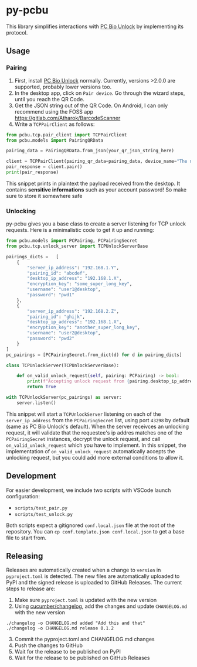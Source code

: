 # py-pcbu

This library simplifies interactions with [PC Bio Unlock](https://github.com/MeisApps/pcbu-desktop) by implementing its protocol.

## Usage
### Pairing

1. First, install [PC Bio Unlock](https://meis-apps.com/pc-bio-unlock/how-to-install) normally. Currently, versions >2.0.0 are supported, probably lower versions too.
2. In the desktop app, click on `Pair device`. Go through the wizard steps, until you reach the QR Code.
3. Get the JSON string out of the QR Code. On Android, I can only recommend using  the FOSS app https://gitlab.com/Atharok/BarcodeScanner
4. Write a `TCPPairClient` as follows:
```python
from pcbu.tcp.pair_client import TCPPairClient
from pcbu.models import PairingQRData

pairing_data = PairingQRData.from_json(your_qr_json_string_here)

client = TCPPairClient(pairing_qr_data=pairing_data, device_name="The name of the device authorizing unlocks")
pair_response = client.pair()
print(pair_response)
```

This snippet prints in plaintext the payload received from the desktop. It contains **sensitive informations** such as your account password! So make sure to store it somewhere safe

### Unlocking
py-pcbu gives you a base class to create a server listening for TCP unlock requests. Here is a minimalistic code to get it up and running:
```python
from pcbu.models import PCPairing, PCPairingSecret
from pcbu.tcp.unlock_server import TCPUnlockServerBase

pairings_dicts =   [
    {
        "server_ip_address": "192.168.1.Y",
        "pairing_id": "abcdef",
        "desktop_ip_address": "192.168.1.X",
        "encryption_key": "some_super_long_key",
        "username": "user1@desktop",
        "password": "pwd1"
    },
    {
        "server_ip_address": "192.168.2.Z",
        "pairing_id": "ghijk",
        "desktop_ip_address": "192.168.1.X",
        "encryption_key": "another_super_long_key",
        "username": "user2@desktop",
        "password": "pwd2"
    }
]
pc_pairings = [PCPairingSecret.from_dict(d) for d in pairing_dicts]

class TCPUnlockServer(TCPUnlockServerBase):

    def on_valid_unlock_request(self, pairing: PCPairing) -> bool:
        print(f"Accepting unlock request from {pairing.desktop_ip_address}!")
        return True

with TCPUnlockServer(pc_pairings) as server:
    server.listen()
```

This snippet will start a `TCPUnlockServer` listening on each of the `server_ip_address` from the `PCPairingSecret` list, using port `43298` by default (same as PC Bio Unlock's default).
When the server receivces an unlocking request, it will validate that the requestee's ip addres matches one of the `PCPairingSecret` instances, decrypt the unlock request, and call `on_valid_unlock_request` which you have to implement.
In this snippet, the implementation of `on_valid_unlock_request` automatically accepts the unlocking request, but you could add more external conditions to allow it.

## Development
For easier development, we include two scripts with VSCode launch configuration:
 - `scripts/test_pair.py`
 - `scripts/test_unlock.py`

Both scripts expect a gitignored `conf.local.json` file at the root of the repository. You can `cp conf.template.json conf.local.json` to get a base file to start from.

## Releasing
Releases are automatically created when a change to `version` in `pyproject.toml` is detected. The new files are automatically uploaded to PyPI and the signed release is uploaded to GitHub Releases.
The current steps to release are:
1. Make sure `pyproject.toml` is updated with the new version
2. Using [cucumber/changelog](https://github.com/cucumber/changelog), add the changes and update `CHANGELOG.md` with the new version
```console
./changelog -o CHANGELOG.md added "Add this and that"
./changelog -o CHANGELOG.md release 0.1.2
```
3. Commit the pyproject.toml and CHANGELOG.md changes
4. Push the changes to GitHub
5. Wait for the release to be published on PyPI
6. Wait for the release to be published on GitHub Releases
